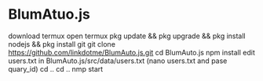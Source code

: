# BlumAtuo.js
download termux
open termux
pkg update && pkg upgrade && pkg install nodejs && pkg install git
git clone https://github.com/linkdotme/BlumAuto.js.git
cd BlumAuto.js
npm install
edit users.txt in BlumAuto.js/src/data/users.txt   (nano users.txt and pase quary_id)
cd ..
cd ..
nmp start
